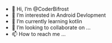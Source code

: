 - 👋 Hi, I’m @CoderBifrost
- 👀 I’m interested in Android Devlopment
- 🌱 I’m currently learning kotlin
- 💞️ I’m looking to collaborate on ...
- 📫 How to reach me ...

<!---
CoderBifrost/CoderBifrost is a ✨ special ✨ repository because its `README.md` (this file) appears on your GitHub profile.
You can click the Preview link to take a look at your changes.
--->
